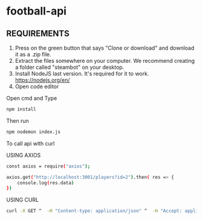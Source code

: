 # football-api

## REQUIREMENTS
1. Press on the green button that says "Clone or download" and download it as a .zip file. 
2. Extract the files somewhere on your computer. We recommend creating a folder called "steambot" on your desktop. 
3. Install NodeJS last version. It's required for it to work. https://nodejs.org/en/
4. Open code editor



Open cmd and Type 
```sh
npm install
```

Then run
```sh
npm nodemon index.js
```



To call api with curl



USING AXIOS
```sh
const axios = require("axios");

axios.get("http://localhost:3001/players?id=2").then( res => {
    console.log(res.data)
})
```
USING CURL
```sh
curl -X GET ^  -H "Content-type: application/json" ^  -H "Accept: application/json" ^  "http://localhost:3001/players?id=1"
```
